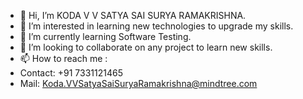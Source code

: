 - 👋 Hi, I’m KODA V V SATYA SAI SURYA RAMAKRISHNA.
- 👀 I’m interested in learning new technologies to upgrade my skills.
- 🌱 I’m currently learning Software Testing.
- 💞️ I’m looking to collaborate on any project to learn new skills.
- 📫 How to reach me : 
- Contact: +91 7331121465 
- Mail: Koda.VVSatyaSaiSuryaRamakrishna@mindtree.com

